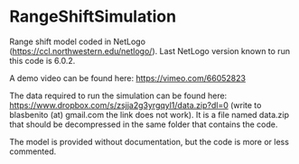 # RangeShiftSimulation

Range shift model coded in NetLogo (https://ccl.northwestern.edu/netlogo/). 
Last NetLogo version known to run this code is 6.0.2.

A demo video can be found here: https://vimeo.com/66052823

The data required to run the simulation can be found here: https://www.dropbox.com/s/zsjja2g3yrgqyl1/data.zip?dl=0 (write to blasbenito (at) gmail.com the link does not work). It is a file named data.zip that should be decompressed in the same folder that contains the code.

The model is provided without documentation, but the code is more or less commented.

